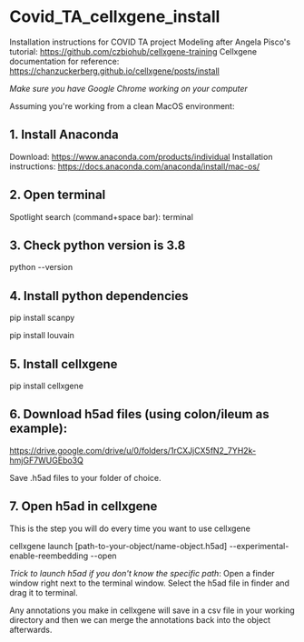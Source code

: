 # Covid_TA_cellxgene_install
Installation instructions for COVID TA project
Modeling after Angela Pisco's tutorial: https://github.com/czbiohub/cellxgene-training
Cellxgene documentation for reference:
https://chanzuckerberg.github.io/cellxgene/posts/install

*Make sure you have Google Chrome working on your computer*

Assuming you're working from a clean MacOS environment:
## 1. Install Anaconda
Download: https://www.anaconda.com/products/individual
Installation instructions: https://docs.anaconda.com/anaconda/install/mac-os/

## 2. Open terminal
Spotlight search (command+space bar): terminal

## 3. Check python version is 3.8
python --version

## 4. Install python dependencies
pip install scanpy

pip install louvain

## 5. Install cellxgene
pip install cellxgene

## 6. Download h5ad files (using colon/ileum as example):
https://drive.google.com/drive/u/0/folders/1rCXJjCX5fN2_7YH2k-hmjGF7WUGEbo3Q

Save .h5ad files to your folder of choice.

## 7. Open h5ad in cellxgene
This is the step you will do every time you want to use cellxgene

cellxgene launch [path-to-your-object/name-object.h5ad] --experimental-enable-reembedding --open

*Trick to launch h5ad if you don't know the specific path*:
Open a finder window right next to the terminal window. Select the h5ad file in finder and drag it to terminal.

Any annotations you make in cellxgene will save in a csv file in your working directory and then we can merge the annotations back into the object afterwards.
